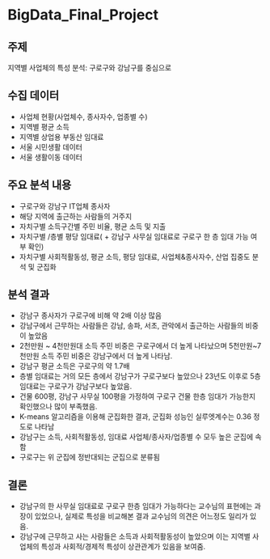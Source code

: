 # BigData_Final_Project

## **주제**
지역별 사업체의 특성 분석: 구로구와 강남구를 중심으로

## **수집 데이터**
- 사업체 현황(사업체수, 종사자수, 업종별 수)
- 지역별 평균 소득
- 지역별 상업용 부동산 임대료
- 서울 시민생활 데이터
- 서울 생활이동 데이터

## **주요 분석 내용**
- 구로구와 강남구 IT업체 종사자
- 해당 지역에 출근하는 사람들의 거주지
- 자치구별 소득구간별 주민 비율, 평균 소득 및 지출
- 자치구별 /층별 평당 임대료( + 강남구 사무실 임대료로 구로구 한 층 임대 가능 여부 확인)
- 자치구별 사회적활동성, 평균 소득, 평당 임대료, 사업체&종사자수, 산업 집중도 분석 및 군집화

## **분석 결과**
- 강남구 종사자가 구로구에 비해 약 2배 이상 많음
- 강남구에서 근무하는 사람들은 강남, 송파, 서초, 관악에서 출근하는 사람들의 비중이 높았음
- 2천만원 ~ 4천만원대 소득 주민 비중은 구로구에서 더 높게 나타났으며 5천만원~7천만원 소득 주민 비중은 강남구에서 더 높게 나타남.
- 강남구 평균 소득은 구로구의 약 1.7배
- 층별 임대료는 거의 모든 층에서 강남구가 구로구보다 높았으나 23년도 이후로 5층임대료는 구로구가 강남구보다 높았음.
- 건물 600평, 강남구 사무실 100평을 가정하여 구로구 건물 한층 임대가 가능한지 확인했으나 많이 부족했음.
- K-means 알고리즘을 이용해 군집화한 결과, 군집화 성능인 실루엣계수는 0.36 정도로 나타남
- 강남구는 소득, 사회적활동성, 임대료 사업체/종사자/업종별 수 모두 높은 군집에 속함
- 구로구는 위 군집에 정반대되는 군집으로 분류됨

## **결론**
- 강남구의 한 사무실 임대료로 구로구 한층 임대가 가능하다는 교수님의 표현에는 과장이 있었으나, 실제로 특성을 비교해본 결과 교수님의 의견은 어느정도 일리가 있음.
- 강남구에 근무하고 사는 사람들은 소득과 사회적활동성이 높았으며 이는 지역별 사업체의 특성과 사회적/경제적 특성이 상관관계가 있음을 보여줌.
